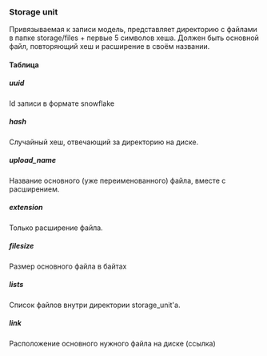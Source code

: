### Storage unit

Привязываемая к записи модель, представляет директорию с файлами в папке storage/files + первые 5 символов хеша. Должен быть основной файл, повторяющий хеш и расширение в своём названии.

#### Таблица

##### uuid

Id записи в формате snowflake

##### hash

Случайный хеш, отвечающий за директорию на диске.

##### upload_name

Название основного (уже переименованного) файла, вместе с расширением.

##### extension

Только расширение файла.

##### filesize

Размер основного файла в байтах

##### lists

Список файлов внутри директории storage_unit'а.

##### link

Расположение основного нужного файла на диске (ссылка)
